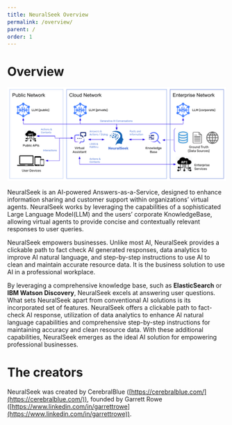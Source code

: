 ```yaml
---
title: NeuralSeek Overview
permalink: /overview/
parent: /
order: 1
---
```


# Overview
![NeuralSeek overview](images/ns_overview.png)

NeuralSeek is an AI-powered Answers-as-a-Service, designed to enhance information sharing and customer support within organizations’ virtual agents. NeuralSeek works by leveraging the capabilities of a sophisticated Large Language Model(LLM) and the users’ corporate KnowledgeBase, allowing virtual agents to provide concise and contextually relevant responses to user queries.

NeuralSeek empowers businesses. Unlike most AI, NeuralSeek provides a clickable path to fact check AI generated responses, data analytics to improve AI natural language, and step-by-step instructions to use AI to clean and maintain accurate resource data. It is the business solution to use AI in a professional workplace.

By leveraging a comprehensive knowledge base, such as **ElasticSearch** or **IBM Watson Discovery**, NeuralSeek excels at answering user questions. What sets NeuralSeek apart from conventional AI solutions is its incorporated set of features. NeuralSeek offers a clickable path to fact-check AI response, utilization of data analytics to enhance AI natural language capabilities and comprehensive step-by-step instructions for maintaining accuracy and clean resource data. With these additional capabilities, NeuralSeek emerges as the ideal AI solution for empowering professional businesses.

# The creators
NeuralSeek was created by CerebralBlue ([https://cerebralblue.com/](https://cerebralblue.com/)), founded by Garrett Rowe ([https://www.linkedin.com/in/garrettrowe](https://www.linkedin.com/in/garrettrowe)).
